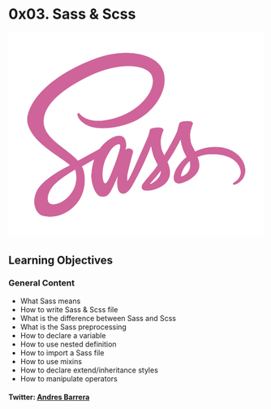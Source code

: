 # 0x03. Sass & Scss
![](https://github.com/Andres802/holbertonschool-web_front_end/blob/master/0x03-sass_scss/sass.jpg?raw=true)
## Learning Objectives
### General Content
- What Sass means
- How to write Sass & Scss file
- What is the difference between Sass and Scss
- What is the Sass preprocessing
- How to declare a variable
- How to use nested definition
- How to import a Sass file
- How to use mixins
- How to declare extend/inheritance styles
- How to manipulate operators
#### Twitter: [Andres Barrera](https://twitter.com/codesectest)
